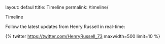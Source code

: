 
layout: defaul
ttitle: Timeline
permalink: /timeline/

Timeline

Follow the latest updates from Henry Russell in real-time:

  {% twitter https://twitter.com/HenryRussell_73 maxwidth=500 limit=10 %}
